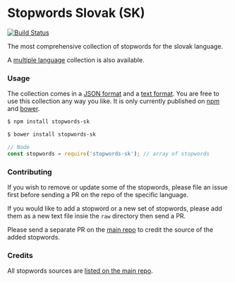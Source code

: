 Stopwords Slovak (SK)
=======

[![Build Status](https://travis-ci.org/stopwords-iso/stopwords-sk.svg?branch=master)](https://travis-ci.org/stopwords-iso/stopwords-sk)

The most comprehensive collection of stopwords for the slovak language.

A [multiple language](https://github.com/stopwords-iso/stopwords-iso) collection is also available.

### Usage

The collection comes in a
[JSON format](https://raw.githubusercontent.com/stopwords-iso/stopwords-sk/master/stopwords-sk.json) and a
[text format](https://raw.githubusercontent.com/stopwords-iso/stopwords-sk/master/stopwords-sk.txt).
You are free to use this collection any way you like.
It is only currently published on [npm](https://www.npmjs.com/stopwords-sk) and [bower](https://bower.io).

```sh
$ npm install stopwords-sk
```

```sh
$ bower install stopwords-sk
```

```js
// Node
const stopwords = require('stopwords-sk'); // array of stopwords
```

### Contributing

If you wish to remove or update some of the stopwords, please file an issue first before sending a PR on the repo of the specific language.

If you would like to add a stopword or a new set of stopwords, please add them as a new text file insie the `raw` directory then send a PR.

Please send a separate PR on the [main repo](https://github.com/stopwords-iso/stopwords-iso) to credit the source of the added stopwords.

### Credits

All stopwords sources are [listed on the main repo](https://github.com/stopwords-iso/stopwords-iso/blob/master/CREDITS.md).
